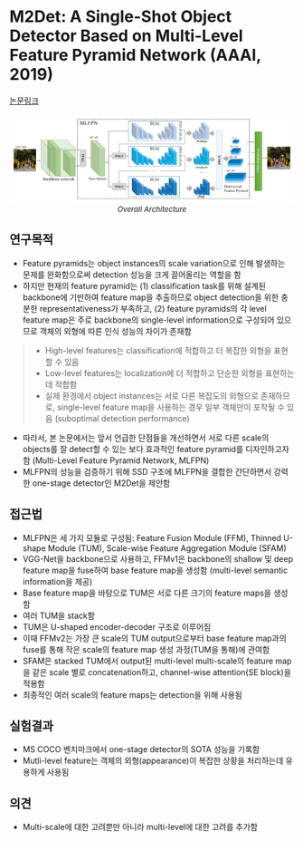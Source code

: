 # M2Det: A Single-Shot Object Detector Based on Multi-Level Feature Pyramid Network (AAAI, 2019)

[논문링크](https://ojs.aaai.org/index.php/AAAI/article/view/4962)

<p align="center">
    <img width="600" alt='fig1' src="./img/02_14_01.png?raw=true"></br>
    <em><font size=2>Overall Architecture</font></em>
</p>

## 연구목적
- Feature pyramids는 object instances의 scale variation으로 인해 발생하는 문제를 완화함으로써 detection 성능을 크게 끌어올리는 역할을 함
- 하지만 현재의 feature pyramid는 (1) classification task를 위해 설계된 backbone에 기반하여 feature map을 추출하므로 object detection을 위한 충분한 representativeness가 부족하고, (2) feature pyramids의 각 level feature map은 주로 backbone의 single-level information으로 구성되어 있으므로 객체의 외형에 따른 인식 성능의 차이가 존재함
> - High-level features는 classification에 적합하고 더 복잡한 외형을 표현할 수 있음
> - Low-level features는 localization에 더 적합하고 단순한 외형을 표현하는 데 적합함
> - 실제 환경에서 object instances는 서로 다른 복잡도의 외형으로 존재하므로, single-level feature map을 사용하는 경우 일부 객체만이 포착될 수 있음 (suboptimal detection performance)
- 따라서, 본 논문에서는 앞서 언급한 단점들을 개선하면서 서로 다른 scale의 objects를 잘 detect할 수 있는 보다 효과적인 feature pyramid를 디자인하고자 함 (Multi-Level Feature Pyramid Network, MLFPN)
- MLFPN의 성능을 검증하기 위해 SSD 구조에 MLFPN을 결합한 간단하면서 강력한 one-stage detector인 M2Det을 제안함

## 접근법
- MLFPN은 세 가지 모듈로 구성됨: Feature Fusion Module (FFM), Thinned U-shape Module (TUM), Scale-wise Feature Aggregation Module (SFAM)
- VGG-Net을 backbone으로 사용하고, FFMv1은 backbone의 shallow 및 deep feature map을 fuse하여 base feature map을 생성함 (multi-level semantic information을 제공)
- Base feature map을 바탕으로 TUM은 서로 다른 크기의 feature maps을 생성함
- 여러 TUM을 stack함
- TUM은 U-shaped encoder-decoder 구조로 이루어짐
- 이때 FFMv2는 가장 큰 scale의 TUM output으로부터 base feature map과의 fuse를 통해 작은 scale의 feature map 생성 과정(TUM을 통해)에 관여함
- SFAM은 stacked TUM에서 output된 multi-level multi-scale의 feature map을 같은 scale 별로 concatenation하고, channel-wise attention(SE block)을 적용함
- 최종적인 여러 scale의 feature maps는 detection을 위해 사용됨

## 실험결과
- MS COCO 벤치마크에서 one-stage detector의 SOTA 성능을 기록함
- Mutli-level feature는 객체의 외형(appearance)이 복잡한 상황을 처리하는데 유용하게 사용됨

## 의견
- Multi-scale에 대한 고려뿐만 아니라 multi-level에 대한 고려를 추가함